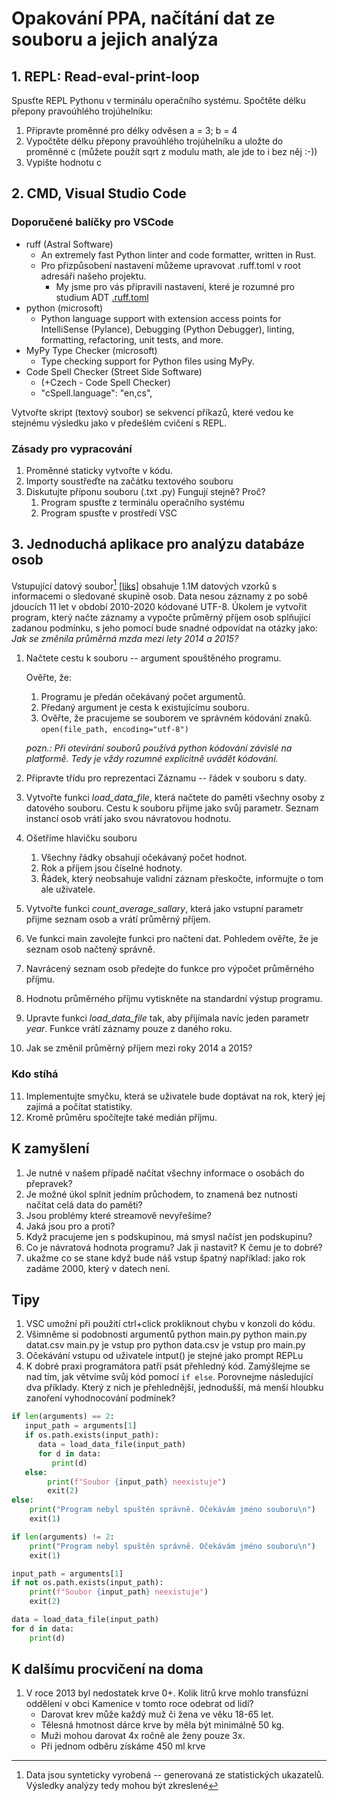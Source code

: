 # Opakování PPA, načítání dat ze souboru a jejich analýza

## 1. REPL: Read-eval-print-loop

Spusťte REPL Pythonu v terminálu operačního systému. Spočtěte délku přepony pravoúhlého trojúhelníku:

1. Připravte proměnné pro délky odvěsen a = 3; b = 4
2. Vypočtěte délku přepony pravoúhlého trojúhelníku a uložte do proměnné c
   (můžete použít sqrt z modulu math, ale jde to i bez něj :-))
3. Vypište hodnotu c

## 2. CMD, Visual Studio Code

### Doporučené balíčky pro VSCode

- ruff (Astral Software)
  - An extremely fast Python linter and code formatter, written in Rust.
  - Pro přizpůsobení nastavení můžeme upravovat .ruff.toml v root adresáři našeho projektu.
    - My jsme pro vás připravili nastavení, které je rozumné pro studium ADT [.ruff.toml](../.ruff.toml)
- python (microsoft)
  - Python language support with extension access points for IntelliSense (Pylance), Debugging (Python Debugger), linting, formatting, refactoring, unit tests, and more.
- MyPy Type Checker (microsoft)
  - Type checking support for Python files using MyPy.
- Code Spell Checker (Street Side Software)
  - (+Czech - Code Spell Checker)
  - "cSpell.language": "en,cs",

Vytvořte skript (textový soubor) se sekvencí příkazů, které vedou ke stejnému výsledku jako v předešlém cvičení s REPL.

### Zásady pro vypracování

1. Proměnné staticky vytvořte v kódu.
2. Importy soustřeďte na začátku textového souboru
3. Diskutujte příponu souboru (.txt .py) Fungují stejně? Proč?
    1. Program spusťte z terminálu operačního systému
    2. Program spusťte v prostředí VSC


## 3. Jednoduchá aplikace pro analýzu databáze osob

Vstupující datový soubor[^1] [[liks]](https://liks.fav.zcu.cz/adt/exam/service/download-data?filename=data-salaries-years-100Ksh.csv) obsahuje 1.1M datových vzorků s informacemi o sledované skupině osob. Data nesou záznamy z po sobě jdoucích 11 let v období 2010-2020 kódované UTF-8.
Úkolem je vytvořit program, který načte záznamy a vypočte průměrný příjem osob splňující zadanou podmínku, s
jeho pomocí bude snadné odpovídat na otázky jako:
_Jak se změnila průměrná mzda mezi lety 2014 a 2015?_

[^1]: Data jsou synteticky vyrobená -- generovaná ze statistických ukazatelů. Výsledky analýzy tedy mohou být zkreslené

1. Načtete cestu k souboru -- argument spouštěného programu.

   Ověřte, že:
    1. Programu je předán očekávaný počet argumentů.
    2. Předaný argument je cesta k existujícímu souboru.
    3. Ověřte, že pracujeme se souborem ve správném kódování znaků. `open(file_path, encoding="utf-8")`

    _pozn.: Při otevírání souborů používá python kódování závislé na platformě. Tedy je vždy rozumné explicitně uvádět kódování._

2. Připravte třídu pro reprezentaci Záznamu -- řádek v souboru s daty.
3. Vytvořte funkci _load\_data\_file_, která načtete do paměti všechny osoby z datového souboru. Cestu k souboru
      přijme jako svůj parametr. Seznam instancí osob vrátí jako svou návratovou hodnotu.

4. Ošetříme hlavičku souboru
      1. Všechny řádky obsahují očekávaný počet hodnot.
      2. Rok a příjem jsou číselné hodnoty.
      3. Řádek, který neobsahuje validní záznam přeskočte, informujte o tom ale uživatele.
5. Vytvořte funkci _count\_average\_sallary_, která jako vstupní parametr přijme seznam osob a vrátí průměrný
   příjem.
6. Ve funkci main zavolejte funkci pro načtení dat. Pohledem ověřte, že je seznam osob načtený správně.
7. Navrácený seznam osob předejte do funkce pro výpočet průměrného příjmu.
8. Hodnotu průměrného příjmu vytiskněte na standardní výstup programu.
9. Upravte funkci _load\_data\_file_ tak, aby přijímala navíc jeden parametr $year$. Funkce vrátí záznamy
   pouze z daného roku.

10. Jak se změnil průměrný příjem mezi roky 2014 a 2015?

### Kdo stíhá

11. Implementujte smyčku, která se uživatele bude doptávat na rok, který jej zajímá a počítat statistiky.
12. Kromě průměru spočítejte také medián příjmu.


## K zamyšlení

1. Je nutné v našem případě načítat všechny informace o osobách do přepravek?
2. Je možné úkol splnit jedním průchodem, to znamená bez nutnosti načítat celá data do paměti?
3. Jsou problémy které streamově nevyřešíme?
4. Jaká jsou pro a proti? 
5. Když pracujeme jen s podskupinou, má smysl načíst jen podskupinu?
6. Co je návratová hodnota programu? Jak ji nastavit? K čemu je to dobré?
7. ukažme co se stane když bude náš vstup špatný například: jako rok zadáme 2000, který v datech není.

## Tipy

1. VSC umožní při použití ctrl+click prokliknout chybu v konzoli do kódu.
2. Všimněme si podobnosti argumentů python main.py python main.py datat.csv main.py je vstup pro python data.csv je
   vstup pro main.py
3. Očekávání vstupu od uživatele intput() je stejné jako prompt REPLu
4. K dobré praxi programátora patří psát přehledný kód. Zamýšlejme se nad tím, jak větvíme svůj kód pomocí `if else`. Porovnejme následující dva příklady. Který z nich je přehlednější, jednodušší, má menší hloubku zanoření vyhodnocování podmínek?

```python
if len(arguments) == 2:
   input_path = arguments[1]
   if os.path.exists(input_path):
      data = load_data_file(input_path)
      for d in data:
         print(d)
   else:
        print(f"Soubor {input_path} neexistuje")
        exit(2)
else:
    print("Program nebyl spuštěn správně. Očekávám jméno souboru\n")
    exit(1)
```
```python 
if len(arguments) != 2:
    print("Program nebyl spuštěn správně. Očekávám jméno souboru\n")
    exit(1)

input_path = arguments[1]
if not os.path.exists(input_path):
    print(f"Soubor {input_path} neexistuje")
    exit(2)

data = load_data_file(input_path)
for d in data:
    print(d)
```

## K dalšímu procvičení na doma

1. V roce 2013 byl nedostatek krve 0+. Kolik litrů krve mohlo transfúzní oddělení v obci Kamenice v tomto roce odebrat od lidí?
   - Darovat krev může každý muž či žena ve věku 18-65 let.
   - Tělesná hmotnost dárce krve by měla být minimálně 50 kg.
   - Muži mohou darovat 4x ročně ale ženy pouze 3x.
   - Při jednom odběru získáme 450 ml krve


